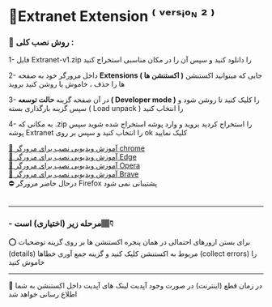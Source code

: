 # 🚀Extranet Extension ⁽ ᵛᵉʳˢᶤᵒᶰ ² ⁾

### **📁 روش نصب کلی :**

1- فایل Extranet-v1.zip را دانلود کنید و سپس آن را در مکان مناسبی استخراج کنید

2- داخل مرورگر خود به صفحه **Extensions ( اکستنشن ها )** جایی که میتوانید اکستنشن ها را حذف ، خاموش یا روشن کنید بروید

3- در آن صفحه گزینه **حالت توسعه ( Developer mode )** را کلیک کنید تا روشن شود و سپس گزینه بارگذاری بسته ( Load unpack ) را انتخاب کنید

4- به مکانی که .zip را استخراج کردید بروید و وارد پوشه استخراج شده شوید سپس پوشه Extranet را انتخاب کنید و سپس بر روی ok کلیک نمایید

[👀 آموزش ویدیویی نصب برای مرورگر chrome](https://drive.google.com/file/d/1yISqzjCu0JSKG6Bfl-bUblN_C7pg6XGv/view?usp=sharing)<br>
[👀 آموزش ویدیویی نصب برای مرورگر Edge](https://drive.google.com/file/d/1QoCwIB4P3SxHA7kqCmJ1Tk5_6RhxAlpH/view?usp=sharing)<br>
[👀 آموزش ویدیویی نصب برای مرورگر Opera](https://drive.google.com/file/d/1HCXP9S0Eo-dqZqpwYWD4oPTucsLHjGa2/view?usp=sharing)<br>
[👀 آموزش ویدیویی نصب برای مرورگر Brave](https://drive.google.com/file/d/1B3j8iygmBuAdP2MVQva1ZgdQWBsK1383/view?usp=sharing)<br>
⛔️ درحال حاضر مرورگر Firefox پشتیبانی نمی شود
<br /><br />

---

### - مرحله زیر (اختیاری) است👇🏽

⭕️ برای بستن ارورهای احتمالی در همان پنجره اکستنشن ها بر روی گزینه توضحیات (details) مربوط به اکستنشن کلیک کنید و گزینه جمع آوری خطاها (collect errors) را خاموش کنید

---

📌 در زمان قطع (اینترنت) در صورت وجود آپدیت لینک های آپدیت داخل اکستنشن به شما اطلاع رسانی خواهد شد
